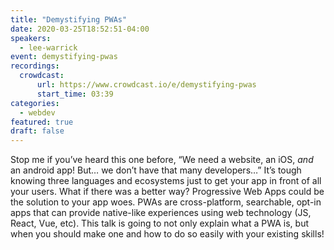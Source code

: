 ```yaml
---
title: "Demystifying PWAs"
date: 2020-03-25T18:52:51-04:00
speakers:
  - lee-warrick
event: demystifying-pwas
recordings:
  crowdcast:
      url: https://www.crowdcast.io/e/demystifying-pwas
      start_time: 03:39
categories:
  - webdev
featured: true
draft: false
---
```


Stop me if you’ve heard this one before, “We need a website, an iOS, *and* an android app! But… we don’t have that many developers…” It’s tough knowing three languages and ecosystems just to get your app in front of all your users. What if there was a better way? Progressive Web Apps could be the solution to your app woes. PWAs are cross-platform, searchable, opt-in apps that can provide native-like experiences using web technology (JS, React, Vue, etc). This talk is going to not only explain what a PWA is, but when you should make one and how to do so easily with your existing skills!
